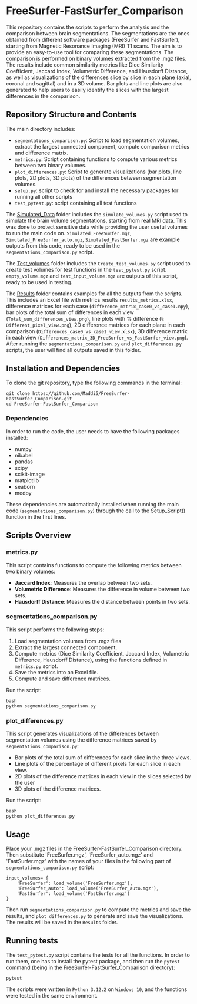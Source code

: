 # FreeSurfer-FastSurfer_Comparison

This repository contains the scripts to perform the analysis and the comparison between brain segmentations. The segmentations are the ones obtained from different software packages (FreeSurfer and FastSurfer), starting from Magnetic Resonance Imaging (MRI) T1 scans. The aim is to provide an easy-to-use tool for comparing these segmentations. The comparison is performed on binary volumes extracted from the .mgz files. The results include common similarity metrics like Dice Similarity Coefficient, Jaccard Index, Volumetric Difference, and Hausdorff Distance, as well as visualizations of the differences slice by slice in each plane (axial, coronal and sagittal) and in a 3D volume. Bar plots and line plots are also generated to help users to easily identify the slices with the largest differences in the comparison.


## Repository Structure and Contents

The main directory includes:

- `segmentations_comparison.py`: Script to load segmentation volumes, extract the largest connected component, compute comparison metrics and difference matrix.
- `metrics.py`: Script containing functions to compute various metrics between two binary volumes.
- `plot_differences.py`: Script to generate visualizations (bar plots, line plots, 2D plots, 3D plots) of the differences between segmentation volumes.
- `setup.py`: script to check for and install the necessary packages for running all other scripts
- `test_pytest.py`: script containing all test functions


The [Simulated_Data](https://github.com/Maddi5/FreeSurfer-FastSurfer_Comparison/tree/main/Simulated_Data) folder includes the `simulate_volumes.py` script used to simulate the brain volume segmentations, starting from real MRI data. This was done to protect sensitive data while providing the user useful volumes to run the main code on. `Simulated_FreeSurfer.mgz`, `Simulated_FreeSurfer_auto.mgz`, `Simulated_FastSurfer.mgz` are example outputs from this code, ready to be used in the `segmentations_comparison.py` script.


The [Test_volumes](https://github.com/Maddi5/FreeSurfer-FastSurfer_Comparison/tree/main/Test_volumes) folder includes the `Create_test_volumes.py` script used to create test volumes for test functions in the `test_pytest.py` script. `empty_volume.mgz` and `test_input_volume.mgz` are outputs of this script, ready to be used in testing.


The [Results](https://github.com/Maddi5/FreeSurfer-FastSurfer_Comparison/tree/main/Results) folder contains examples for all the outputs from the scripts. This includes an Excel file with metrics results `results_metrics.xlsx`, difference matrices for each case (`difference_matrix_case0_vs_case1.npy`), bar plots of the total sum of differences in each view (`Total_sum_differences_view.png`), line plots with % difference (`% Different_pixel_view.png`), 2D difference matrices for each plane in each comparison (`Differences_case0_vs_case1_view.xlsx`), 3D difference matrix in each view (`Differences_matrix_3D_FreeSurfer_vs_FastSurfer_view.png`).
After running the `segmentations_comparison.py` and `plot_differences.py` scripts, the user will find all outputs saved in this folder.



## Installation and Dependencies

To clone the git repository, type the following commands in the terminal:
```
git clone https://github.com/Maddi5/FreeSurfer-FastSurfer_Comparison.git
cd FreeSurfer-FastSurfer_Comparison
```

### Dependencies

In order to run the code, the user needs to have the following packages installed:

* numpy
* nibabel
* pandas
* scipy
* scikit-image
* matplotlib
* seaborn
* medpy

These dependencies are automatically installed when running the main code (`segmentations_comparison.py`) through the call to the Setup_Script() function in the first lines.





## Scripts Overview

### metrics.py

This script contains functions to compute the following metrics between two binary volumes:

- **Jaccard Index**: Measures the overlap between two sets.
- **Volumetric Difference**: Measures the difference in volume between two sets.
- **Hausdorff Distance**: Measures the distance between points in two sets.


### segmentations_comparison.py

This script performs the following steps:

1. Load segmentation volumes from .mgz files
2. Extract the largest connected component.
3. Compute metrics (Dice Similarity Coefficient, Jaccard Index, Volumetric Difference, Hausdorff Distance), using the functions defined in `metrics.py` script.
4. Save the metrics into an Excel file.
5. Compute and save difference matrices.

Run the script:

```
bash
python segmentations_comparison.py

```

### plot_differences.py

This script generates visualizations of the differences between segmentation volumes using the difference matrices saved by `segmentations_comparison.py`:

- Bar plots of the total sum of differences for each slice in the three views.
- Line plots of the percentage of different pixels for each slice in each view.
- 2D plots of the difference matrices in each view in the slices selected by the user
- 3D plots of the difference matrices.

Run the script:

```
bash
python plot_differences.py
```

## Usage
Place your .mgz files in the FreeSurfer-FastSurfer_Comparison directory. Then substitute 'FreeSurfer.mgz', 'FreeSurfer_auto.mgz' and 'FastSurfer.mgz' with the names of your files in the following part of `segmentations_comparison.py` script:

```
input_volumes= {
    'FreeSurfer': load_volume('FreeSurfer.mgz'),
    'FreeSurfer_auto': load_volume('FreeSurfer_auto.mgz'),
    'FastSurfer': load_volume('FastSurfer.mgz')
}

```
Then run `segmentations_comparison.py` to compute the metrics and save the results, and `plot_differences.py` to generate and save the visualizations. The results will be saved in the `Results` folder.


## Running tests

The `test_pytest.py` script contains the tests for all the functions. In order to run them, one has to install the pytest package, and then run the `pytest` command (being in the FreeSurfer-FastSurfer_Comparison directory):
```
pytest
```
The scripts were written in `Python 3.12.2` on `Windows 10`, and the functions were tested in the same environment.
